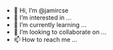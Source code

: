 - 👋 Hi, I’m @jamircse
- 👀 I’m interested in ...
- 🌱 I’m currently learning ...
- 💞️ I’m looking to collaborate on ...
- 📫 How to reach me ...

<!---
jamircse/jamircse is a ✨ special ✨ repository because its `README.md` (this file) appears on your GitHub profile.
You can click the Preview link to take a look at your changes.
--->
